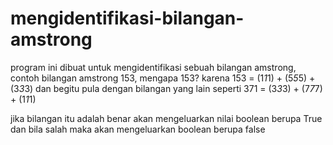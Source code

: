 # mengidentifikasi-bilangan-amstrong
program ini dibuat untuk mengidentifikasi sebuah bilangan amstrong, contoh bilangan amstrong
153, mengapa 153? karena 153 = (1*1*1) + (5*5*5) + (3*3*3) 
dan begitu pula dengan bilangan yang lain seperti 371 = (3*3*3) + (7*7*7) + (1*1*1)

jika bilangan itu adalah benar akan mengeluarkan nilai boolean berupa True dan bila salah maka akan mengeluarkan boolean berupa false
